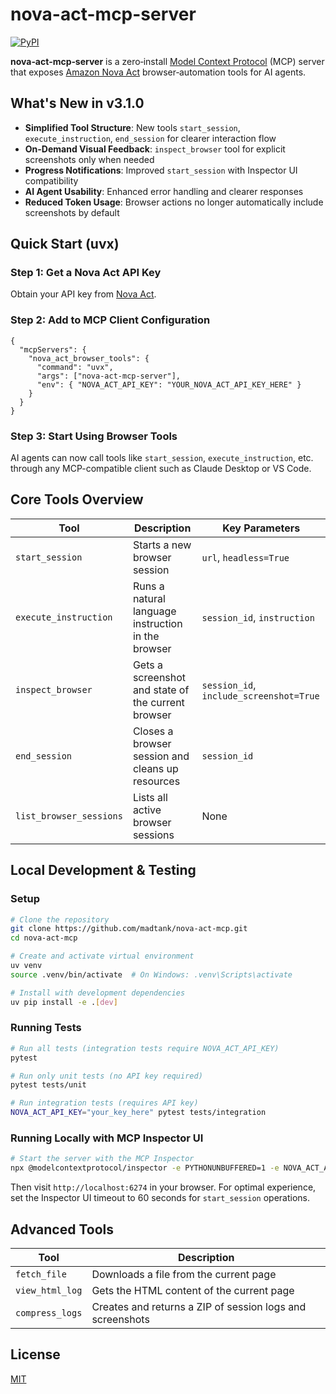# nova-act-mcp-server
[![PyPI](https://img.shields.io/pypi/v/nova-act-mcp-server)](https://pypi.org/project/nova-act-mcp-server/)

**nova‑act‑mcp‑server** is a zero‑install [Model Context Protocol](https://modelcontextprotocol.io/) (MCP) server that exposes [Amazon Nova Act](https://nova.amazon.com/act) browser‑automation tools for AI agents.

## What's New in v3.1.0

- **Simplified Tool Structure**: New tools `start_session`, `execute_instruction`, `end_session` for clearer interaction flow
- **On-Demand Visual Feedback**: `inspect_browser` tool for explicit screenshots only when needed
- **Progress Notifications**: Improved `start_session` with Inspector UI compatibility
- **AI Agent Usability**: Enhanced error handling and clearer responses
- **Reduced Token Usage**: Browser actions no longer automatically include screenshots by default

## Quick Start (uvx)

### Step 1: Get a Nova Act API Key
Obtain your API key from [Nova Act](https://nova.amazon.com/act).

### Step 2: Add to MCP Client Configuration

```jsonc
{
  "mcpServers": {
    "nova_act_browser_tools": {
      "command": "uvx",
      "args": ["nova-act-mcp-server"],
      "env": { "NOVA_ACT_API_KEY": "YOUR_NOVA_ACT_API_KEY_HERE" }
    }
  }
}
```

### Step 3: Start Using Browser Tools
AI agents can now call tools like `start_session`, `execute_instruction`, etc. through any MCP-compatible client such as Claude Desktop or VS Code.

## Core Tools Overview

| Tool | Description | Key Parameters |
|------|-------------|----------------|
| `start_session` | Starts a new browser session | `url`, `headless=True` |
| `execute_instruction` | Runs a natural language instruction in the browser | `session_id`, `instruction` |
| `inspect_browser` | Gets a screenshot and state of the current browser | `session_id`, `include_screenshot=True` |
| `end_session` | Closes a browser session and cleans up resources | `session_id` |
| `list_browser_sessions` | Lists all active browser sessions | None |

## Local Development & Testing

### Setup

```bash
# Clone the repository
git clone https://github.com/madtank/nova-act-mcp.git
cd nova-act-mcp

# Create and activate virtual environment
uv venv
source .venv/bin/activate  # On Windows: .venv\Scripts\activate

# Install with development dependencies
uv pip install -e .[dev]
```

### Running Tests

```bash
# Run all tests (integration tests require NOVA_ACT_API_KEY)
pytest

# Run only unit tests (no API key required)
pytest tests/unit

# Run integration tests (requires API key)
NOVA_ACT_API_KEY="your_key_here" pytest tests/integration
```

### Running Locally with MCP Inspector UI

```bash
# Start the server with the MCP Inspector
npx @modelcontextprotocol/inspector -e PYTHONUNBUFFERED=1 -e NOVA_ACT_API_KEY="YOUR_KEY" -- python -m nova_mcp_server
```

Then visit `http://localhost:6274` in your browser. For optimal experience, set the Inspector UI timeout to 60 seconds for `start_session` operations.

## Advanced Tools

| Tool | Description |
|------|-------------|
| `fetch_file` | Downloads a file from the current page |
| `view_html_log` | Gets the HTML content of the current page |
| `compress_logs` | Creates and returns a ZIP of session logs and screenshots |

## License
[MIT](LICENSE)
